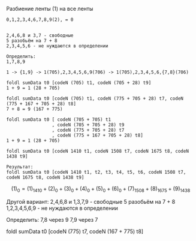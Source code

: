 Разбиение ленты (1) на все ленты

```
0,1,2,3,4,6,7,8,9(2), = 0


2,4,6,8 и 3,7 - свободные
5 разобьём на 7 + 8
2,3,4,5,6 - не нуждаются в определении

Определить:
1,7,8,9

1 -> {1,9} -> 1(705),2,3,4,5,6,9(706) -> 1(705),2,3,4,5,6,{7,8}(706)

foldl sumData t0 [codeN (705) t1, codeN (705 + 28) t9]
1 + 9 = 1 (28 + 705)

foldl sumData t0 [codeN (705) t1, codeN (775 + 705 + 28) t7, codeN (775 + 167 + 705 + 28) t8]
7 + 8 = 9 (167 + 775)

foldl sumData t0 [ codeN (705 + 705) t1
                 , codeN (705 + 705 + 28) t9
                 , codeN (775 + 705 + 28) t7
                 , codeN (775 + 167 + 705 + 28) t8]
1 + 9 = 1 (28 + 705)

foldl sumData t0 [codeN 1410 t1, codeN 1508 t7, codeN 1675 t8, codeN 1438 t9]

Результат:
foldl sumData t0 [codeN 1410 t1, t2, t3, t4, t5, t6, codeN 1508 t7, codeN 1675 t8, codeN 1438 t9]
```

$$
(1)_0=(1)_{1410}+(2)_0+(3)_0+(4)_0+(5)_0+(6)_0+(7)_{1508}+(8)_{1675}+(9)_{1438}
$$

Другой вариант:
2,4,6,8 и 1,3,7,9 - свободные
5 разобьём на 7 + 8
1,2,3,4,5,6,9 - не нуждаются в определении

Определить:
7,8 через 9
7,9 через 7

foldl sumData t0 [codeN (775) t7, codeN (167 + 775) t8]
